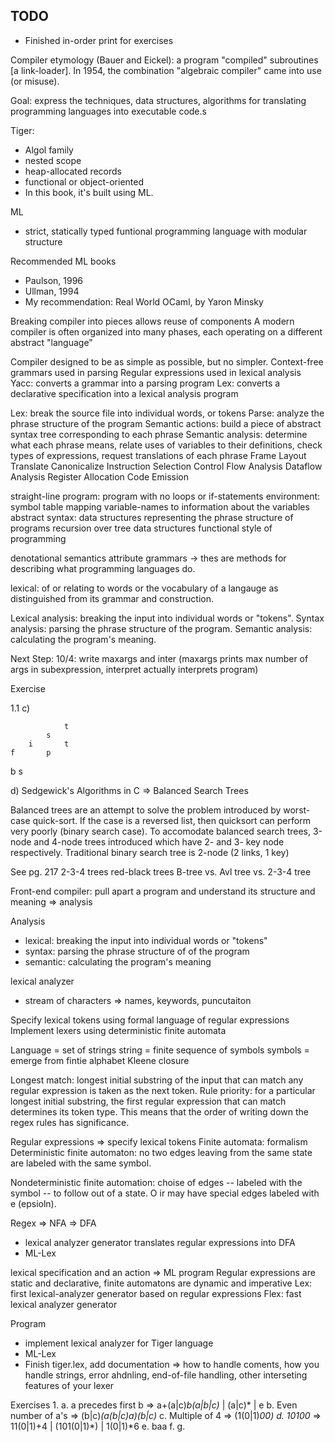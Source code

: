 ## TODO

* Finished in-order print for exercises

Compiler etymology (Bauer and Eickel): a program "compiled" subroutines [a link-loader]. In 1954, the combination "algebraic compiler" came into use (or misuse).

Goal: express the techniques, data structures, algorithms for translating programming languages into executable code.s

Tiger:
* Algol family
* nested scope
* heap-allocated records
* functional or object-oriented
* In this book, it's built using ML.

ML
* strict, statically typed funtional programming language with modular structure

Recommended ML books
* Paulson, 1996
* Ullman, 1994
* My recommendation: Real World OCaml, by Yaron Minsky

Breaking compiler into pieces allows reuse of components
A modern compiler is often organized into many phases, each operating on a different abstract "language"

Compiler designed to be as simple as possible, but no simpler.
Context-free grammars used in parsing
Regular expressions used in lexical analysis
Yacc: converts a grammar into a parsing program
Lex: converts a declarative specification into a lexical analysis program

Lex: break the source file into individual words, or tokens
Parse: analyze the phrase structure of the program
Semantic actions: build a piece of abstract syntax tree corresponding to each phrase
Semantic analysis: determine what each phrase means, relate uses of variables to their definitions, check types of expressions, request translations of each phrase
Frame Layout
Translate
Canonicalize
Instruction Selection
Control Flow Analysis
Dataflow Analysis
Register Allocation
Code Emission

straight-line program: program with no loops or if-statements
environment: symbol table mapping variable-names to information about the variables
abstract syntax: data structures representing the phrase structure of programs
recursion over tree data structures
functional style of programming

denotational semantics
attribute grammars
-> thes are methods for describing what programming languages do.

lexical: of or relating to words or the vocabulary of a langauge as distinguished from its grammar and construction.

Lexical analysis: breaking the input into individual words or "tokens".
Syntax analysis: parsing the phrase structure of the program.
Semantic analysis: calculating the program's meaning.

Next Step: 10/4: write maxargs and inter (maxargs prints max number of args in subexpression, interpret actually interprets program)

Exercise

1.1
c)

                t
            s
        i       t
    f       p
b               s


d) Sedgewick's Algorithms in C => Balanced Search Trees

Balanced trees are an attempt to solve the problem introduced by worst-case quick-sort. If the case is a reversed list, then quicksort can perform very poorly (binary search case). To accomodate balanced search trees, 3-node and 4-node trees introduced which have 2- and 3- key node respectively. Traditional binary search tree is 2-node (2 links, 1 key)

See pg. 217
2-3-4 trees
red-black trees
B-tree vs. Avl tree vs. 2-3-4 tree

Front-end compiler: pull apart a program and understand its structure and meaning => analysis

Analysis
* lexical: breaking the input into individual words or "tokens"
* syntax: parsing the phrase structure of of the program
* semantic: calculating the program's meaning

lexical analyzer
* stream of characters => names, keywords, puncutaiton

Specify lexical tokens using formal language of regular expressions
Implement lexers using deterministic finite automata

Language = set of strings
string = finite sequence of symbols
symbols = emerge from fintie alphabet
Kleene closure

Longest match: longest initial substring of the input that can match any regular expression is taken as the next token.
Rule priority: for a particular longest initial substring, the first regular expression that can match determines its token type. This means that the order of writing down the regex rules has significance.

Regular expressions => specify lexical tokens
Finite automata: formalism 
Deterministic finite automaton: no two edges leaving from the same state are labeled with the same symbol.

Nondeterministic finite automation: choise of edges -- labeled with the symbol -- to follow out of a state. O ir may have special edges labeled with e (epsioln).

Regex => NFA => DFA
- lexical analyzer generator translates regular expressions into DFA
- ML-Lex

lexical specification and an action => ML program
Regular expressions are static and declarative, finite automatons are dynamic and imperative
Lex: first lexical-analyzer generator based on regular expressions
Flex: fast lexical analyzer generator

Program
- implement lexical analyzer for Tiger language
- ML-Lex
- Finish tiger.lex, add documentation => how to handle coments, how you handle strings, error ahdnling, end-of-file handling, other interseting features of your lexer

Exercises
1.
a. a precedes first b => a+(a|c)*b(a|b|c)* | (a|c)* | e
b. Even number of a's => (b|c)*(a(b|c)*a)*(b|c)*
c. Multiple of 4 => (1(0|1)*00)
d. 10100* => 11(0|1)+4 | (101(0|1)*) | 1(0|1)*6
e. baa
f. 
g. 